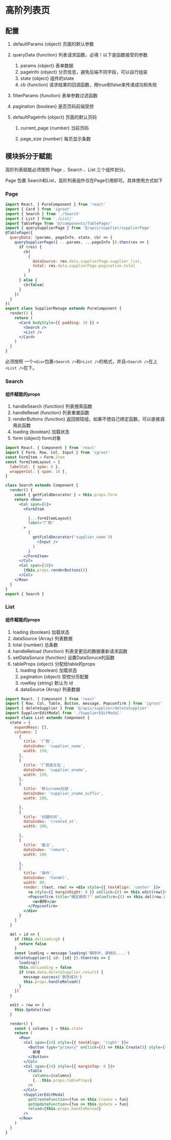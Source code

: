 # 高阶列表页

## 配置

1. defaultParams  {object}  页面的默认参数

2. queryData {function} 列表请求函数，必填！以下是函数接受的参数

   1. params {object} 表单数据
   2. pageInfo {object} 分页信息，避免后端不同字段，可以自行组装
   3. state {object} 组件的state
   4. cb {function} 请求结果的回调函数，用true和false来传递成功和失败

3. filterParams {function} 表单参数过滤函数

4. pagination {boolean} 是否页码前端受控

5. defaultPageInfo {object} 页面的默认页码

   1. current_page  {number} 当前页码

   2. page_size {number} 每页显示条数

        

## 模块拆分于赋能

高阶列表赋能必须按照 Page 、Search 、List 三个组件划分。

Page 包裹 Search和List，高阶列表组件仅在Page引用即可。具体使用方式如下

### Page

```jsx
import React, { PureComponent } from 'react'
import { Card } from 'igroot'
import { Search } from './Search'
import { List } from './List/'
import TablePage from '@/components/TablePage/'
import { querySupplierPage } from '@/apis/supplier/supplierPage'
@TablePage({
  queryData: (params, pageInfo, state, cb) => {
    querySupplierPage({ ...params, ...pageInfo }).then(res => {
      if (res) {
        cb(
          {
            dataSource: res.data.supplierPage.supplier_list,
            total: res.data.supplierPage.pagination.total
          }
        )
      } else {
        cb(false)
      }
    })
  }
})
export class SupplierManage extends PureComponent {
  render() {
    return (
      <Card bodyStyle={{ padding: 10 }} >
        <Search />
        <List />
      </Card>
    )
  }
}
```

必须按照 一个```<div>```包裹```<Search />```和```<List />```的格式，并且```<Search />```在上```<List />```在下。

### Search

#### 组件赋能的props

1. handleSearch {function}  列表搜索函数
2. handleReset {function} 列表重置函数
3. renderButtons {function} 返回按钮组，如果不想自己绑定函数，可以直接调用此函数
4. loading {boolean} 加载状态
5. form {object} form对象

```jsx
import React, { Component } from 'react'
import { Form, Row, Col, Input } from 'igroot'
const FormItem = Form.Item
const formItemLayout = {
  labelCol: { span: 6 },
  wrapperCol: { span: 18 },
}

class Search extends Component {
  render() {
    const { getFieldDecorator } = this.props.form
    return <Row>
      <Col span={6}>
        <FormItem

          {...formItemLayout}
          label="厂商"
        >
          {
            getFieldDecorator('supplier_name')(
              <Input />
            )
          }
        </FormItem>
      </Col>
      <Col span={18}>
        {this.props.renderButtons()}
      </Col>
    </Row>
  }
}
export { Search }
```

### List

#### 组件赋能的props

1. loading {boolean} 加载状态
2. dataSource {Array} 列表数据
3. total {number} 总条数
4. handleReload {function} 列表变更后的数据重新请求函数
5. setDataSoruce  {function} 设置DataSoruce的函数
6. tableProps {object} 分配给table的props
   1. loading {boolean} 加载状态
   2. pagination {object} 受控分页配置
   3. rowKey {string} 默认为 id
   4. dataSource  {Array} 列表数据

```jsx
import React, { Component } from 'react'
import { Row, Col, Table, Button, message, Popconfirm } from 'igroot'
import { deleteSupplier } from '@/apis/supplier/deleteSupplier'
import SupplierEditModal from './SupplierEditModal'
export class List extends Component {
  state = {
    expandKeys: [],
    columns: [
      {
        title: '厂商',
        dataIndex: 'supplier_name',
        width: 150,
      },
      {
        title: '厂商英文名',
        dataIndex: 'supplier_ename',
        width: 150,
      },
      {
        title: '默认cname后缀',
        dataIndex: 'supplier_cname_suffix',
        width: 200,

      },
      {
        title: '创建时间',
        dataIndex: 'created_at',
        width: 200,

      },
      {
        title: '备注',
        dataIndex: 'remark',
        width: 200

      },
      {
        title: '操作',
        dataIndex: 'handel',
        width: 80,
        render: (text, row) => <div style={{ textAlign: 'center' }}>
          <a style={{ marginRight: 8 }} onClick={() => this.edit(row)}>编辑</a>
          <Popconfirm title="确定删除？" onConfirm={() => this.del(row.id)}>
            <a>删除</a>
          </Popconfirm>
        </div>
      }
    ]
  }

  del = id => {
    if (this.delLoading) {
      return false
    }
    const loading = message.loading('删除中，请稍后....')
    deleteSupplier({ id: [id] }).then(res => {
      loading()
      this.delLoading = false
      if (res.data.deleteSupplier.result) {
        message.success('删除成功')
        this.props.handleReload()
      }
    })
  }

  edit = row => {
    this.Update(row)
  }

  render() {
    const { columns } = this.state
    return (
      <Row>
        <Col span={24} style={{ textAlign: 'right' }}>
          <Button type="primary" onClick={() => this.Create()} style={{ marginRight: 8 }}>
            新增
          </Button>
        </Col>
        <Col span={24} style={{ marginTop: 8 }}>
          <Table
            columns={columns}
            {...this.props.tableProps}
          />
        </Col>
        <SupplierEditModal
          getCreateFunction={fun => this.Create = fun}
          getUpdateFunction={fun => this.Update = fun}
          reload={this.props.handleReload}
        />
      </Row>
    )
  }
}
```

